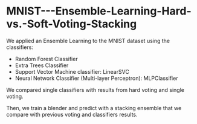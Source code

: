 # MNIST---Ensemble-Learning-Hard-vs.-Soft-Voting-Stacking
We applied an Ensemble Learning to the MNIST dataset using the classifiers:  
- Random Forest Classifier  
- Extra Trees Classifier  
- Support Vector Machine classifier: LinearSVC  
- Neural Network Classifier (Multi-layer Perceptron): MLPClassifier

We compared single classifiers with results from hard voting and single voting.  

Then, we train a blender and predict with a stacking ensemble that we compare with previous voting and classifiers results.


